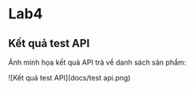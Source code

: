 # Lab4

## Kết quả test API

Ảnh minh họa kết quả API trả về danh sách sản phẩm:

![Kết quả test API](docs/test api.png)
